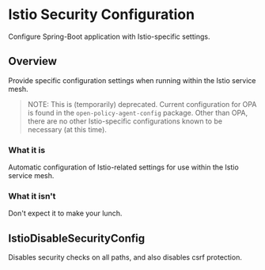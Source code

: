 # Istio Security Configuration

Configure Spring-Boot application with Istio-specific settings.

## Overview

Provide specific configuration settings when running within the Istio service mesh.

> NOTE: This is (temporarily) deprecated.
> Current configuration for OPA is found in the `open-policy-agent-config` package.
> Other than OPA, there are no other Istio-specific configurations known to be necessary (at this time).

### What it is

Automatic configuration of Istio-related settings for use within the Istio service mesh.

### What it isn't

Don't expect it to make your lunch.

## IstioDisableSecurityConfig

Disables security checks on all paths, and also disables csrf protection.

